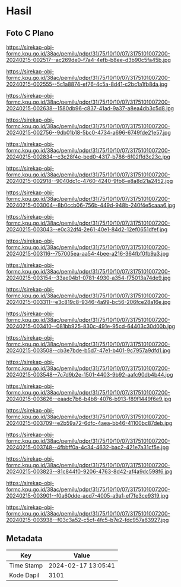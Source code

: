 # Hasil

## Foto C Plano

https://sirekap-obj-formc.kpu.go.id/38ac/pemilu/pdpr/31/75/10/10/07/3175101007200-20240215-002517--ac269de0-f7a4-4efb-b8ee-d3b90c5fa45b.jpg

https://sirekap-obj-formc.kpu.go.id/38ac/pemilu/pdpr/31/75/10/10/07/3175101007200-20240215-002555--5c1a8874-ef76-4c5a-8d41-c2bc1a1fb8da.jpg

https://sirekap-obj-formc.kpu.go.id/38ac/pemilu/pdpr/31/75/10/10/07/3175101007200-20240215-002638--1580db96-c837-41ad-9a37-a8ea4db3c5d8.jpg

https://sirekap-obj-formc.kpu.go.id/38ac/pemilu/pdpr/31/75/10/10/07/3175101007200-20240215-002756--9db01b18-5bc0-4734-a696-6749fde21e57.jpg

https://sirekap-obj-formc.kpu.go.id/38ac/pemilu/pdpr/31/75/10/10/07/3175101007200-20240215-002834--c3c28f4e-bed0-4317-b786-6f02ffd3c23c.jpg

https://sirekap-obj-formc.kpu.go.id/38ac/pemilu/pdpr/31/75/10/10/07/3175101007200-20240215-002918--9040dc1c-4760-4240-9fb6-e8a8d21a2452.jpg

https://sirekap-obj-formc.kpu.go.id/38ac/pemilu/pdpr/31/75/10/10/07/3175101007200-20240215-003004--8b0ccb06-756b-449d-948b-240f4e5caaa6.jpg

https://sirekap-obj-formc.kpu.go.id/38ac/pemilu/pdpr/31/75/10/10/07/3175101007200-20240215-003043--e0c32df4-2e61-40e1-84d2-12ef0651dfef.jpg

https://sirekap-obj-formc.kpu.go.id/38ac/pemilu/pdpr/31/75/10/10/07/3175101007200-20240215-003116--757005ea-aa54-4bee-a216-364fbf0fb9a3.jpg

https://sirekap-obj-formc.kpu.go.id/38ac/pemilu/pdpr/31/75/10/10/07/3175101007200-20240215-003154--33ae04b1-0781-4930-a354-f75013a74de9.jpg

https://sirekap-obj-formc.kpu.go.id/38ac/pemilu/pdpr/31/75/10/10/07/3175101007200-20240215-003311--e3c819c8-9346-4a99-bc56-206fce28a16e.jpg

https://sirekap-obj-formc.kpu.go.id/38ac/pemilu/pdpr/31/75/10/10/07/3175101007200-20240215-003410--081bb925-830c-491e-95cd-64403c30d00b.jpg

https://sirekap-obj-formc.kpu.go.id/38ac/pemilu/pdpr/31/75/10/10/07/3175101007200-20240215-003508--cb3e7bde-b5d7-47e1-b401-9c7957a9dfd1.jpg

https://sirekap-obj-formc.kpu.go.id/38ac/pemilu/pdpr/31/75/10/10/07/3175101007200-20240215-003548--7c7d9b2e-1501-4403-9b92-aafc90db4b44.jpg

https://sirekap-obj-formc.kpu.go.id/38ac/pemilu/pdpr/31/75/10/10/07/3175101007200-20240215-003626--eaadc7b6-b4b8-4076-b913-f89f1449f6e9.jpg

https://sirekap-obj-formc.kpu.go.id/38ac/pemilu/pdpr/31/75/10/10/07/3175101007200-20240215-003709--e2b59a72-6dfc-4aea-bb46-41100bc87deb.jpg

https://sirekap-obj-formc.kpu.go.id/38ac/pemilu/pdpr/31/75/10/10/07/3175101007200-20240215-003748--4fbbff0a-4c34-4632-bac2-421e7a31cf5e.jpg

https://sirekap-obj-formc.kpu.go.id/38ac/pemilu/pdpr/31/75/10/10/07/3175101007200-20240215-003823--81c844f0-9206-4763-8d42-af4a9dc598f6.jpg

https://sirekap-obj-formc.kpu.go.id/38ac/pemilu/pdpr/31/75/10/10/07/3175101007200-20240215-003901--f0a60dde-acd7-4005-a9a1-ef7fe3ce9319.jpg

https://sirekap-obj-formc.kpu.go.id/38ac/pemilu/pdpr/31/75/10/10/07/3175101007200-20240215-003938--f03c3a52-c5cf-4fc5-b7e2-fdc957a63927.jpg


## Metadata

| Key        | Value               |
| ---------- | ------------------- |
| Time Stamp | 2024-02-17 13:05:41 |
| Kode Dapil | 3101                |



